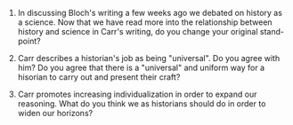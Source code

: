 1. In discussing Bloch's writing a few weeks ago we debated on history as a science. 
Now that we have read more into the relationship between history and science in Carr's writing, do you change your
original stand-point? 

2. Carr describes a historian's job as being "universal". Do you agree with him?
Do you agree that there is a "universal" and uniform way for a hisorian to carry out and present their craft?

3. Carr promotes increasing individualization in order to expand our reasoning. 
What do you think we as historians should do in order to widen our horizons? 
